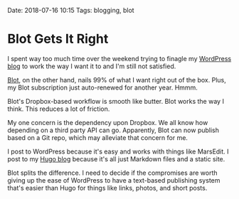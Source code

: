Date: 2018-07-16 10:15
Tags: blogging, blot

# Blot Gets It Right

I spent way too much time over the weekend trying to finagle my [WordPress
blog](https://jack.baty.net/) to work the way I want it to and I'm still not
satisfied.

[Blot](https://blot.im), on the other hand, nails 99% of what I want right out
of the box. Plus, my Blot subscription just auto-renewed for another year. Hmmm.

Blot's Dropbox-based workflow is smooth like butter. Blot works the way I think.
This reduces a lot of friction.

My one concern is the dependency upon Dropbox. We all know how depending on a
third party API can go. Apparently, Blot can now publish based on a Git repo,
which may alleviate that concern for me.

I post to WordPress because it's easy and works with things like MarsEdit. I
post to my [Hugo blog](https://www.baty.net/) because it's all just Markdown
files and a static site.

Blot splits the difference. I need to decide if the compromises are worth
giving up the ease of WordPress to have a text-based publishing system that's
easier than Hugo for things like links, photos, and short posts.

